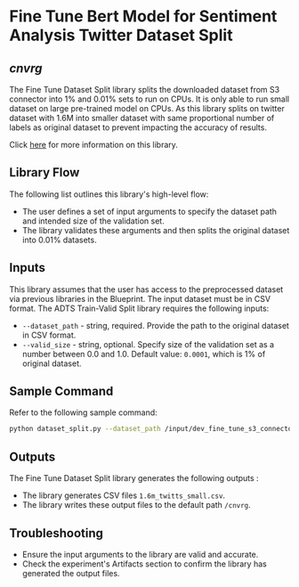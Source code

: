 # Fine Tune Bert Model for Sentiment Analysis Twitter Dataset Split
## _cnvrg_

The Fine Tune Dataset Split library splits the downloaded dataset from S3 connector into 1% and 0.01% sets to run on CPUs. It is only able to run small dataset on large pre-trained model on CPUs.  As this library splits on twitter dataset with 1.6M into smaller dataset with same proportional number of labels as original dataset to prevent impacting the accuracy of results. 

Click [here]() for more information on this library.

## Library Flow
The following list outlines this library's high-level flow:
- The user defines a set of input arguments to specify the dataset path and intended size of the validation set.
- The library validates these arguments and then splits the original dataset into 0.01% datasets.

## Inputs
This library assumes that the user has access to the preprocessed dataset via previous libraries in the Blueprint. The input dataset must be in CSV format.
The ADTS Train-Valid Split library requires the following inputs:
* `--dataset_path` - string, required. Provide the path to the original dataset in CSV format.
* `--valid_size` - string, optional. Specify size of the validation set as a number between 0.0 and 1.0. Default value: `0.0001`, which is 1% of original dataset.

## Sample Command
Refer to the following sample command:

```bash
python dataset_split.py --dataset_path /input/dev_fine_tune_s3_connector_2/sentiment_analysis_data/1.6m_twitts.csv --valid_size 0.0001
```

## Outputs
The Fine Tune Dataset Split library generates the following outputs :
- The library generates CSV files `1.6m_twitts_small.csv`.
- The library writes these output files to the default path `/cnvrg`.

## Troubleshooting
- Ensure the input arguments to the library are valid and accurate.
- Check the experiment's Artifacts section to confirm the library has generated the output files.
